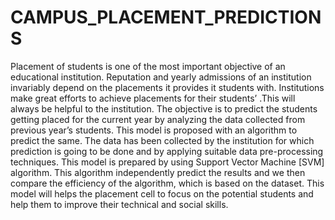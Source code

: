 # CAMPUS_PLACEMENT_PREDICTIONS

Placement of students is one of the most important objective of an educational institution. Reputation and yearly admissions of an institution invariably depend on the placements it provides it students with. Institutions make great efforts to achieve placements for their students’ .This will always be helpful to the institution. The objective is to predict the students getting placed for the current year by analyzing the data collected from previous year’s students. This model is proposed with an algorithm to predict the same. The data has been collected by the institution for which prediction is going to be done and by applying suitable data pre-processing techniques. This model is prepared by using Support Vector Machine [SVM] algorithm. This algorithm independently predict the results and we then compare the efficiency of the algorithm, which is based on the dataset. This model will helps the placement cell to focus on the potential students and help them to improve their technical and social skills. 
